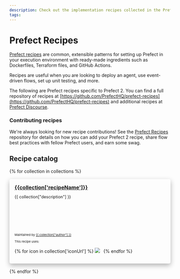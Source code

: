 ```yaml
---
description: Check out the implementation recipes collected in the Prefect Recipes library.
tags:
---
```


# Prefect Recipes

[Prefect recipes](https://github.com/PrefectHQ/prefect-recipes) are common, extensible patterns for setting up Prefect in your execution environment with ready-made ingredients such as Dockerfiles, Terraform files, and GitHub Actions.

Recipes are useful when you are looking to deploy an agent, use event-driven flows, set up unit testing, and more.

The following are Prefect recipes specific to Prefect 2. You can find a full repository of recipes at [https://github.com/PrefectHQ/prefect-recipes](https://github.com/PrefectHQ/prefect-recipes) and additional recipes at [Prefect Discourse](https://discourse.prefect.io/).

### Contributing recipes

We're always looking for new recipe contributions! See the [Prefect Recipes](https://github.com/PrefectHQ/prefect-recipes#contributing--swag-) repository for details on how you can add your Prefect 2 recipe, share flow best practices with fellow Prefect users, and earn some swag.

## Recipe catalog

<!-- The code below is a jinja2 template that will be rendered by generate_catalog.py -->
<div style="display:grid; grid-template-columns: repeat(auto-fit, minmax(300px, 1fr)); gap: 1rem; margin: 1rem 0 3rem">
{% for collection in collections %}
    <div style="padding: 1rem; box-shadow: 0 6px 16px rgba(0, 0, 0, .3); border-radius: 5px">
        <a href="{{ collection['recipeUrl'] }}">
            <h3 style="margin: 0">{{collection['recipeName']}}</h3>
        </a>
        <div style="height: 110px;">
            <p style="font-size: 0.8rem">
                {{ collection["description"] }}
            </p>
        </div>
        <p style="font-size: 0.6rem">
            Maintained by <a href="{{ collection["authorUrl"] }}">{{ collection["author"] }}</a>
        </p>
        <p style="font-size: 0.6rem">
            This recipe uses:
        </p>
        <p>
            {% for icon in collection['iconUrl'] %}
                <img src="{{ icon }}" style="max-height: 48px; max-width: 48px; margin: 0 0.5em 0 auto;">
            {% endfor %}
        </p>
    </div>
{% endfor %}
</div >
